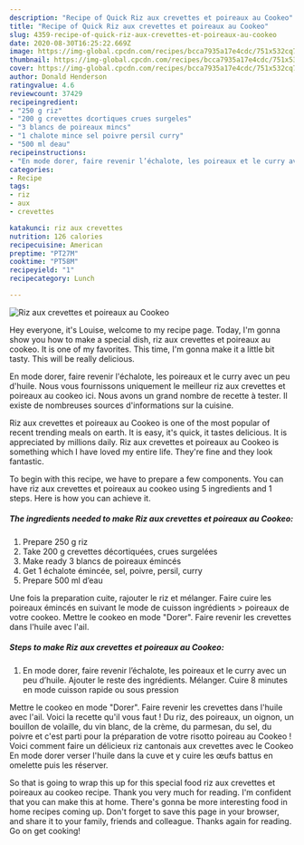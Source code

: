```yaml
---
description: "Recipe of Quick Riz aux crevettes et poireaux au Cookeo"
title: "Recipe of Quick Riz aux crevettes et poireaux au Cookeo"
slug: 4359-recipe-of-quick-riz-aux-crevettes-et-poireaux-au-cookeo
date: 2020-08-30T16:25:22.669Z
image: https://img-global.cpcdn.com/recipes/bcca7935a17e4cdc/751x532cq70/riz-aux-crevettes-et-poireaux-au-cookeo-photo-principale-de-la-recette.jpg
thumbnail: https://img-global.cpcdn.com/recipes/bcca7935a17e4cdc/751x532cq70/riz-aux-crevettes-et-poireaux-au-cookeo-photo-principale-de-la-recette.jpg
cover: https://img-global.cpcdn.com/recipes/bcca7935a17e4cdc/751x532cq70/riz-aux-crevettes-et-poireaux-au-cookeo-photo-principale-de-la-recette.jpg
author: Donald Henderson
ratingvalue: 4.6
reviewcount: 37429
recipeingredient:
- "250 g riz"
- "200 g crevettes dcortiques crues surgeles"
- "3 blancs de poireaux mincs"
- "1 chalote mince sel poivre persil curry"
- "500 ml deau"
recipeinstructions:
- "En mode dorer, faire revenir l’échalote, les poireaux et le curry avec un peu d’huile. Ajouter le reste des ingrédients. Mélanger. Cuire 8 minutes en mode cuisson rapide ou sous pression"
categories:
- Recipe
tags:
- riz
- aux
- crevettes

katakunci: riz aux crevettes 
nutrition: 126 calories
recipecuisine: American
preptime: "PT27M"
cooktime: "PT58M"
recipeyield: "1"
recipecategory: Lunch

---
```



![Riz aux crevettes et poireaux au Cookeo](https://img-global.cpcdn.com/recipes/bcca7935a17e4cdc/751x532cq70/riz-aux-crevettes-et-poireaux-au-cookeo-photo-principale-de-la-recette.jpg)

Hey everyone, it's Louise, welcome to my recipe page. Today, I'm gonna show you how to make a special dish, riz aux crevettes et poireaux au cookeo. It is one of my favorites. This time, I'm gonna make it a little bit tasty. This will be really delicious.

En mode dorer, faire revenir l&#39;échalote, les poireaux et le curry avec un peu d&#39;huile. Nous vous fournissons uniquement le meilleur riz aux crevettes et poireaux au cookeo ici. Nous avons un grand nombre de recette à tester. Il existe de nombreuses sources d&#39;informations sur la cuisine.

Riz aux crevettes et poireaux au Cookeo is one of the most popular of recent trending meals on earth. It is easy, it's quick, it tastes delicious. It is appreciated by millions daily. Riz aux crevettes et poireaux au Cookeo is something which I have loved my entire life. They're fine and they look fantastic.


To begin with this recipe, we have to prepare a few components. You can have riz aux crevettes et poireaux au cookeo using 5 ingredients and 1 steps. Here is how you can achieve it.

<!--inarticleads1-->

##### The ingredients needed to make Riz aux crevettes et poireaux au Cookeo:

1. Prepare 250 g riz
1. Take 200 g crevettes décortiquées, crues surgelées
1. Make ready 3 blancs de poireaux émincés
1. Get 1 échalote émincée, sel, poivre, persil, curry
1. Prepare 500 ml d’eau


Une fois la preparation cuite, rajouter le riz et mélanger. Faire cuire les poireaux émincés en suivant le mode de cuisson ingrédients &gt; poireaux de votre cookeo. Mettre le cookeo en mode &#34;Dorer&#34;. Faire revenir les crevettes dans l&#39;huile avec l&#39;ail. 

<!--inarticleads2-->

##### Steps to make Riz aux crevettes et poireaux au Cookeo:

1. En mode dorer, faire revenir l’échalote, les poireaux et le curry avec un peu d’huile. Ajouter le reste des ingrédients. Mélanger. Cuire 8 minutes en mode cuisson rapide ou sous pression


Mettre le cookeo en mode &#34;Dorer&#34;. Faire revenir les crevettes dans l&#39;huile avec l&#39;ail. Voici la recette qu&#39;il vous faut ! Du riz, des poireaux, un oignon, un bouillon de volaille, du vin blanc, de la crème, du parmesan, du sel, du poivre et c&#39;est parti pour la préparation de votre risotto poireau au Cookeo ! Voici comment faire un délicieux riz cantonais aux crevettes avec le Cookeo En mode dorer verser l&#39;huile dans la cuve et y cuire les œufs battus en omelette puis les réserver. 

So that is going to wrap this up for this special food riz aux crevettes et poireaux au cookeo recipe. Thank you very much for reading. I'm confident that you can make this at home. There's gonna be more interesting food in home recipes coming up. Don't forget to save this page in your browser, and share it to your family, friends and colleague. Thanks again for reading. Go on get cooking!
